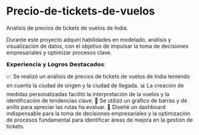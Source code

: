 # Precio-de-tickets-de-vuelos
Análisis de precios de tickets de vuelos de India.

⁣Durante este proyecto adquirí habilidades en modelado, análisis y visualización de datos, con el objetivo de impulsar la toma de decisiones empresariales y optimizar procesos clave.⁣

𝗘𝘅𝗽𝗲𝗿𝗶𝗲𝗻𝗰𝗶𝗮 𝘆 𝗟𝗼𝗴𝗿𝗼𝘀 𝗗𝗲𝘀𝘁𝗮𝗰𝗮𝗱𝗼𝘀:⁣

📈 Se realizó un análisis de precios de tickets de vuelos de India teniendo en cuenta la ciudad de origen y la ciudad de llegada.
📊⁣⁣⁣ La creación de medidas personalizadas facilitó la interpretación de la vuelos y la identificación de tendencias clave. 
🦄 Se utilizó un gráfico de barras y de anillo para apreciar las rutas ha evaluar.
🔎 Diseñé un dashboard indispensable para la toma de decisiones empresariales y la optimización de procesos fundamental para identificar áreas de mejora en la gestión de tickets.⁣

